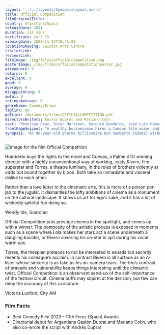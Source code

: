 ```yaml
---
layout: '../../layouts/SynopsisLayout.astro'
title: Official Competition
filmOriginalTitle: 
country: Argentina/Spain
releaseDate: 2021
duration: 114 mins
certificate: Cert 15
viewingDate: 2023-11-22T19:45:00
locationShowing: Swindon Arts Centre
trailerLink: 
reviewsLink: 
filmImage: /img/films/officialcompetition.png
posterImage: /img/films/officialcompetitionposter.jpg
attendance: 0
returns: 0
excellent: 0
good: 0
average: 0
disappointing: 0
awful: 0
ratingsAverage: 0
genreName: Comedy/Drama
taglink: 06
pdfLink: /documents/films/OFFICIALCOMPETITION.pdf
directorsWriters: Gastón Duprat and Mariano Cohn
cast: "Penelope Cruz, Oscar Martinez, Antonio Banderos, José Luis Gómez"
frontPageSnippet: "A wealthy businessman hires a famous film-maker and a stellar team to help make a smash hit film.  Penélope Cruz is a deadpan dream in this wicked film-world satire."
synopsis: "An 80-year-old pharma billionaire Don Humberto [Gómez] wishes his posterity to be about more than money, so pays for a famous novel (that he has not read) to be made into a film.  The Cannes Palm d’Or winning director Lola Cuevas [Cruz] uses two diametrically opposed leading men Félix Rivero, a movie star [Banderos] and Ivàn Torres, a serious theatre actor [Martinez], in this acerbic satire on the film industry."
--- 
```

![image for the film Official Competition]( /img/films/officialcompetition.png ) 

Humberto buys the rights to the novel and Cuevas, a Palme d’Or winning director with a highly unconventional way of working, casts Rivero, film superstar and Torres, a theatre luminary, in the roles of brothers violently at odds but bound together by blood.  Both take an immediate and visceral dislike to each other.

Rather than a love letter to the cinematic arts, this is more of a poison pen jab to the jugular.  It dismantles the lofty ambitions of cinema as a monument on the cultural landscape.  It shows us art for ego’s sake, and it has a lot of wickedly spiteful fun doing so.

<div class="review__author review__author--review1"> 
Wendy Ide, Guardian
</div> 

Official Competition puts prestige cinema in the spotlight, and comes up with a winner.  The pomposity of the artistic process is exposed in moments such as a scene where Lola makes her stars act a scene underneath a dangling boulder, or Rivero covering his co-star in spit during his vocal warm ups.

Torres, the thespian pretends to not be interested in awards but secretly resents his colleague’s acclaim.  In contrast Rivero is all surface as an A-lister whose sincerity is as fake as his on-camera tears.  The trio’s contrast of bravado and vulnerability keeps things interesting until the climactic twist.  Official Competition is an observant send-up of the self-importance of the festival circuit.  Cinema buffs may squirm at the derision, but few can deny the accuracy of this caricature.

<div class="review__author"> 
Victoria Luxford, City AM
</div> 

### Film Facts 

* Best Comedy Film 2023  – 10th Feroz (Spain) Awards
* Directorial debut for Argentians Gastón Duprat and Mariano Cohn, who also co-wrote the script with Andrés Duprat